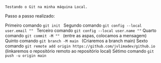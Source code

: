```
Testando o Git na minha máquina Local.
```

Passo a passo realizado:

Primeiro comando ```git init ```
Segundo comando ```git config --local user.email "" ```
Terceiro comando ```git config --local user.name ""```
Quarto comando ```git commit -M "" ``` (entre as aspas, colocamos a mensagem)
Quinto comando ```git branch -M main ``` (Criaremos a branch main)
Sexto comando ```git remote add origin https://github.com/jvlimadev/github.io``` (linkaremos o repositório remoto ao repositório local)
Sétimo comando ```git push -u origin main```
